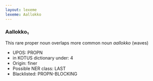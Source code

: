 ```yaml
---
layout: lexeme
lexeme: Aallokko
---
```


###  Aallokko₁

This rare proper noun overlaps more common noun *aallokko* (waves)
* UPOS:  PROPN
* in KOTUS dictionary under:  4
* Origin:  finer
* Possible NER class:  LAST
* Blacklisted:  PROPN-BLOCKING


